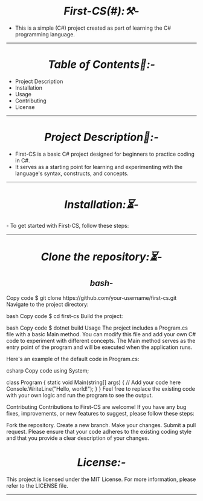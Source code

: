 <h1 align="center"><i>First-CS(#):⚒️-</i></h1>

- This is a simple (C#) project created as part of learning the C# programming language.
<hr>
<h1 align="center"><i>Table of Contents📑:-</i></h1>

- Project Description
- Installation
- Usage
- Contributing
- License
 <hr>
<h1 align="center"><i>Project Description📝:-</i></h1>

- First-CS is a basic C# project designed for beginners to practice coding in C#.
- It serves as a starting point for learning and experimenting with the language's syntax, constructs, and concepts.
<hr>
<h1 align="center"><i>Installation:⏳-</i></h1>
- To get started with First-CS, follow these steps:
<hr>
<h1 align="center"><i>Clone the repository:⏳-</i></h1>

<h2 align="center"><i>bash-</i></h2>
Copy code
$ git clone https://github.com/your-username/first-cs.git
Navigate to the project directory:

bash
Copy code
$ cd first-cs
Build the project:

bash
Copy code
$ dotnet build
Usage
The project includes a Program.cs file with a basic Main method. You can modify this file and add your own C# code to experiment with different concepts. The Main method serves as the entry point of the program and will be executed when the application runs.

Here's an example of the default code in Program.cs:

csharp
Copy code
using System;

class Program
{
    static void Main(string[] args)
    {
        // Add your code here
        Console.WriteLine("Hello, world!");
    }
}
Feel free to replace the existing code with your own logic and run the program to see the output.

Contributing
Contributions to First-CS are welcome! If you have any bug fixes, improvements, or new features to suggest, please follow these steps:

Fork the repository.
Create a new branch.
Make your changes.
Submit a pull request.
Please ensure that your code adheres to the existing coding style and that you provide a clear description of your changes.

<h1 align="center"><i>License:-</i></h1>

This project is licensed under the MIT License. For more information, please refer to the LICENSE file.
<hr>
